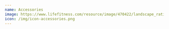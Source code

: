 ```yaml
---
name: Accessories
image: https://www.lifefitness.com/resource/image/470422/landscape_ratio8x3/1144/429/4acdb1c44fff7d3d58c62d33adf78a92/aB/studio2-1440-600.jpg
icon: /img/icon-accessories.png
---
```

